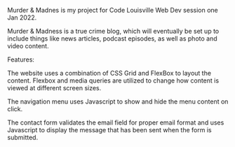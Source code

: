 Murder & Madnes is my project for Code Louisville Web Dev session one Jan 2022.

Murder & Madness is a true crime blog, which will eventually be set up to include things like news articles, podcast episodes, as well as photo and video content. 

Features:

The website uses a combination of CSS Grid and FlexBox to layout the content. Flexbox and media queries are utilized to change how content is viewed at different screen sizes.

The navigation menu uses Javascript to show and hide the menu content on click.

The contact form validates the email field for proper email format and uses Javascript to display the message that has been sent when the form is submitted.

